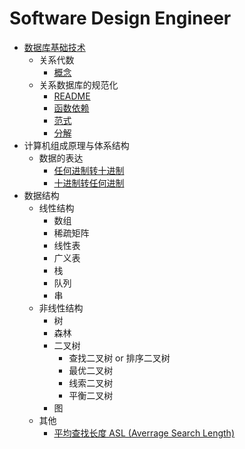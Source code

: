 # Software Design Engineer
-   [数据库基础技术](./Fundamentals%20of%20Database%20Technology/README.md)
    -   关系代数
        -   [概念](./Fundamentals%20of%20Database%20Technology/Relational%20Algebra/Definition.md)
    -   关系数据库的规范化
        -   [README](./Fundamentals%20of%20Database%20Technology/Normalization/README.md)
        -   [函数依赖](./Fundamentals%20of%20Database%20Technology/Normalization/Functional%20Dependency.md)
        -   [范式](./Fundamentals%20of%20Database%20Technology/Normalization/Normal%20Form.md)
        -   [分解](./Fundamentals%20of%20Database%20Technology/Normalization/Decomposition.md)
-   计算机组成原理与体系结构
    -   数据的表达
        -   [任何进制转十进制](./Computer%20Organization%20and%20Architecture//Representation%20of%20Data/R%20To%20Decimal.md)
        -   [十进制转任何进制](./Computer%20Organization%20and%20Architecture//Representation%20of%20Data/Decimal%20To%20Binary.md)
-   数据结构
    -   线性结构
        -   数组
        -   稀疏矩阵
        -   线性表
        -   广义表
        -   栈
        -   队列
        -   串
    -   非线性结构
        -   树
        -   森林
        -   二叉树
            -   查找二叉树 or 排序二叉树
            -   最优二叉树
            -   线索二叉树
            -   平衡二叉树
        -   图
    -   其他
        -   [平均查找长度 ASL (Averrage Search Length)](./Data%20Structure/Others/Averrage%20Search%20Length.md)